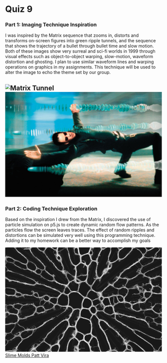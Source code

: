 # Quiz 9 
### Part 1: Imaging Technique Inspiration

I was inspired by the Matrix sequence that zooms in, distorts and transforms on-screen figures into green ripple tunnels, and the sequence that shows the trajectory of a bullet through bullet time and slow motion. Both of these images show very surreal and sci-fi worlds in 1999 through visual effects such as object-to-object warping, slow-motion, waveform distortion and ghosting. I plan to use similar waveform lines and warping operations on graphics in my assignments. This technique will be used to alter the image to echo the theme set by our group.

![Matrix Tunnel](Matrix%20Tunnel.png)
![Bullet Time](Bullet%20Time.jpg)
---
### Part 2: Coding Technique Exploration

Based on the inspiration I drew from the Matrix, I discovered the use of particle simulation on p5.js to create dynamic random flow patterns. As the particles flow the screen leaves traces. The effect of random ripples and distortions can be simulated very well using this programming technique. Adding it to my homework can be a better way to accomplish my goals

![Slime Molds](Slime%20Molds%20Patt%20Vira.png)  
[Slime Molds Patt Vira](https://p5js.org/sketches/2213463/)
